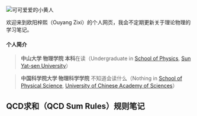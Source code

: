 ![可可爱爱的小黄人](https://github.com/OuYangZiXi/OuYangZiXi.github.io/blob/main/Minions.jpeg)

欢迎来到欧阳梓熙（Ouyang Zixi）的个人网页，我会不定期更新关于理论物理的学习笔记。

#### 个人简介
>**中山大学 物理学院 本科**在读（Undergraduate in [School of Physics](https://spe.sysu.edu.cn/), [Sun Yat-sen University](https://www.sysu.edu.cn/)）

>**中国科学院大学 物理科学学院** 不知道会读什么（Nothing in [School of Physical Science](https://physics.ucas.edu.cn/), [University of Chinese Academy of Sciences](https://www.ucas.ac.cn/)）

## QCD求和（QCD Sum Rules）规则笔记

[^_^]: # 帮助文档https://docs.github.com/cn/get-started/writing-on-github/getting-started-with-writing-and-formatting-on-github/basic-writing-and-formatting-syntax
